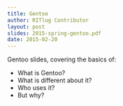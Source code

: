 ```yaml
---
title: Gentoo
author: RITlug Contributor
layout: post
slides: 2015-spring-gentoo.pdf
date: 2015-02-20
---
```

Gentoo slides, covering the basics of:

* What is Gentoo?
* What is different about it?
* Who uses it?
* But why?
